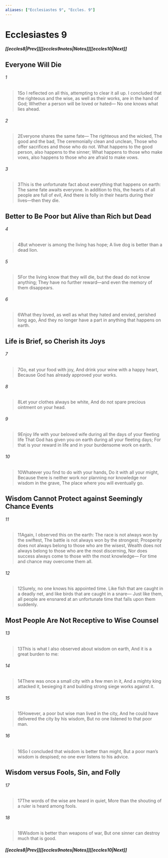```yaml
---
aliases: ["Ecclesiastes 9", "Eccles. 9"]
---
```

# Ecclesiastes 9
##### <span class=arrow-left></span>[[eccles8|Prev]]<span class=navigation-separator></span>[[eccles9notes|Notes]]<span class=navigation-separator></span>[[eccles10|Next]]<span class=arrow-right></span>
## Everyone Will Die
###### 1
><span class=verse-first-poetry>1</span>So I reflected on all this, attempting to clear it all up.
>I concluded that the righteous and the wise, as well as their works, are in the hand of God;
>Whether a person will be loved or hated—
>No one knows what lies ahead.
<div class=paragraph-break></div>

###### 2
><span class=verse-first-poetry>2</span>Everyone shares the same fate—
>The righteous and the wicked,
>The good and the bad,
>The ceremonially clean and unclean,
>Those who offer sacrifices and those who do not.
>What happens to the good person, also happens to the sinner;
>What happens to those who make vows, also happens to those who are afraid to make vows.
###### 3
><span class=verse-body-poetry>3</span>This is the unfortunate fact about everything that happens on earth:
>The same fate awaits everyone.
>In addition to this, the hearts of all people are full of evil,
>And there is folly in their hearts during their lives—then they die.
## Better to Be Poor but Alive than Rich but Dead
###### 4
><span class=verse-body-poetry>4</span>But whoever is among the living has hope;
>A live dog is better than a dead lion.
###### 5
><span class=verse-body-poetry>5</span>For the living know that they will die, but the dead do not know anything;
>They have no further reward—and even the memory of them disappears.
###### 6
><span class=verse-body-poetry>6</span>What they loved, as well as what they hated and envied, perished long ago,
>And they no longer have a part in anything that happens on earth.
## Life is Brief, so Cherish its Joys
###### 7
><span class=verse-first-poetry>7</span>Go, eat your food with joy,
>And drink your wine with a happy heart,
>Because God has already approved your works.
###### 8
><span class=verse-body-poetry>8</span>Let your clothes always be white,
>And do not spare precious ointment on your head.
###### 9
><span class=verse-body-poetry>9</span>Enjoy life with your beloved wife during all the days of your fleeting life
>That God has given you on earth during all your fleeting days;
>For that is your reward in life and in your burdensome work on earth.
<div class=paragraph-break></div>

###### 10
><span class=verse-first-poetry>10</span>Whatever you find to do with your hands,
>Do it with all your might,
>Because there is neither work nor planning nor knowledge nor wisdom in the grave,
>The place where you will eventually go.
## Wisdom Cannot Protect against Seemingly Chance Events
###### 11
><span class=verse-first-poetry>11</span>Again, I observed this on the earth:
>The race is not always won by the swiftest,
>The battle is not always won by the strongest;
>Prosperity does not always belong to those who are the wisest,
>Wealth does not always belong to those who are the most discerning,
>Nor does success always come to those with the most knowledge—
>For time and chance may overcome them all.
###### 12
><span class=verse-body-poetry>12</span>Surely, no one knows his appointed time.
>Like fish that are caught in a deadly net, and like birds that are caught in a snare—
>Just like them, all people are ensnared at an unfortunate time that falls upon them suddenly.
## Most People Are Not Receptive to Wise Counsel
###### 13
><span class=verse-first-poetry>13</span>This is what I also observed about wisdom on earth,
>And it is a great burden to me:
###### 14
><span class=verse-body-poetry>14</span>There was once a small city with a few men in it,
>And a mighty king attacked it, besieging it and building strong siege works against it.
###### 15
><span class=verse-body-poetry>15</span>However, a poor but wise man lived in the city,
>And he could have delivered the city by his wisdom,
>But no one listened to that poor man.
###### 16
><span class=verse-body-poetry>16</span>So I concluded that wisdom is better than might,
>But a poor man’s wisdom is despised; no one ever listens to his advice.
## Wisdom versus Fools, Sin, and Folly
###### 17
><span class=verse-body-poetry>17</span>The words of the wise are heard in quiet,
>More than the shouting of a ruler is heard among fools.
###### 18
><span class=verse-body-poetry>18</span>Wisdom is better than weapons of war,
>But one sinner can destroy much that is good.
##### <span class=arrow-left></span>[[eccles8|Prev]]<span class=navigation-separator></span>[[eccles9notes|Notes]]<span class=navigation-separator></span>[[eccles10|Next]]<span class=arrow-right></span>